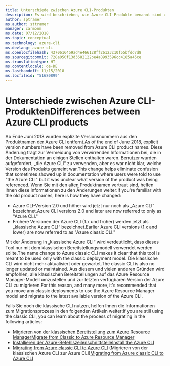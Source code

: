 ```yaml
---
title: Unterschiede zwischen Azure CLI-Produkten
description: Es wird beschrieben, wie Azure CLI-Produkte benannt sind und mit einer Version versehen und aktualisiert werden.
author: sptramer
ms.author: sttramer
manager: carmonm
ms.date: 07/12/2018
ms.topic: conceptual
ms.technology: azure-cli
ms.devlang: azure-cli
ms.openlocfilehash: 4370616459ad4e466128ff26123c10f55bfdd7d8
ms.sourcegitcommit: 728a050f13d3682122be4a8993596cc4185a45ce
ms.translationtype: HT
ms.contentlocale: de-DE
ms.lasthandoff: 11/15/2018
ms.locfileid: "51680899"
---
```

# <a name="differences-between-azure-cli-products"></a><span data-ttu-id="45600-103">Unterschiede zwischen Azure CLI-Produkten</span><span class="sxs-lookup"><span data-stu-id="45600-103">Differences between Azure CLI products</span></span>

<span data-ttu-id="45600-104">Ab Ende Juni 2018 wurden explizite Versionsnummern aus den Produktnamen der Azure CLI entfernt.</span><span class="sxs-lookup"><span data-stu-id="45600-104">As of the end of June 2018, explicit version numbers have been removed from Azure CLI product names.</span></span> <span data-ttu-id="45600-105">Diese Änderung trägt zur Vermeidung von verwirrenden Informationen bei, die in der Dokumentation an einigen Stellen enthalten waren. Benutzer wurden aufgefordert, „die Azure CLI“ zu verwenden, aber es war nicht klar, welche Version des Produkts gemeint war.</span><span class="sxs-lookup"><span data-stu-id="45600-105">This change helps eliminate confusion that sometimes showed up in documentation where users were told to use "the Azure CLI" but it was unclear what version of the product was being referenced.</span></span> <span data-ttu-id="45600-106">Wenn Sie mit den alten Produktnamen vertraut sind, helfen Ihnen diese Informationen zu den Änderungen weiter:</span><span class="sxs-lookup"><span data-stu-id="45600-106">If you're familiar with the old product names, here is how they have changed:</span></span>

* <span data-ttu-id="45600-107">Azure CLI-Version 2.0 und höher wird jetzt nur noch als „Azure CLI“ bezeichnet.</span><span class="sxs-lookup"><span data-stu-id="45600-107">Azure CLI versions 2.0 and later are now referred to only as "Azure CLI."</span></span>
* <span data-ttu-id="45600-108">Frühere Versionen der Azure CLI (1.x und früher) werden jetzt als „klassische Azure CLI“ bezeichnet.</span><span class="sxs-lookup"><span data-stu-id="45600-108">Earlier Azure CLI versions (1.x and lower) are now referred to as "Azure classic CLI."</span></span>

<span data-ttu-id="45600-109">Mit der Änderung in „klassische Azure CLI“ wird verdeutlicht, dass dieses Tool nur mit dem klassischen Bereitstellungsmodell verwendet werden sollte.</span><span class="sxs-lookup"><span data-stu-id="45600-109">The name change to Azure classic CLI makes it clear that this tool is meant to be used only with the classic deployment model.</span></span> <span data-ttu-id="45600-110">Die klassische CLI wird nicht mehr aktualisiert oder gewartet.</span><span class="sxs-lookup"><span data-stu-id="45600-110">The classic CLI is also no longer updated or maintained.</span></span> <span data-ttu-id="45600-111">Aus diesem und vielen anderen Gründen wird empfohlen, alle klassischen Bereitstellungen auf das Azure Resource Manager-Modell umzustellen und zur letzten verfügbaren Version der Azure CLI zu migrieren.</span><span class="sxs-lookup"><span data-stu-id="45600-111">For this reason, and many more, it's recommended that you move any classic deployments to use the Azure Resource Manager model and migrate to the latest available version of the Azure CLI.</span></span>

<span data-ttu-id="45600-112">Falls Sie noch die klassische CLI nutzen, helfen Ihnen die Informationen zum Migrationsprozess in den folgenden Artikeln weiter:</span><span class="sxs-lookup"><span data-stu-id="45600-112">If you are still using the classic CLI, you can learn about the process of migrating in the following articles:</span></span>

* [<span data-ttu-id="45600-113">Migrieren von der klassischen Bereitstellung zum Azure Resource Manager</span><span class="sxs-lookup"><span data-stu-id="45600-113">Migrate from Classic to Azure Resource Manager</span></span>](/azure/virtual-machines/linux/migration-classic-resource-manager-overview)
* [<span data-ttu-id="45600-114">Installieren der Azure-Befehlszeilenschnittstelle</span><span class="sxs-lookup"><span data-stu-id="45600-114">Install the Azure CLI</span></span>](install-azure-cli.md)
* <span data-ttu-id="45600-115">[Migrating from Azure classic CLI to Azure CLI](https://github.com/Azure/azure-cli/blob/dev/doc/classic_cli_migration.md) (Migrieren von der klassischen Azure CLI zur Azure CLI)</span><span class="sxs-lookup"><span data-stu-id="45600-115">[Migrating from Azure classic CLI to Azure CLI](https://github.com/Azure/azure-cli/blob/dev/doc/classic_cli_migration.md)</span></span>

